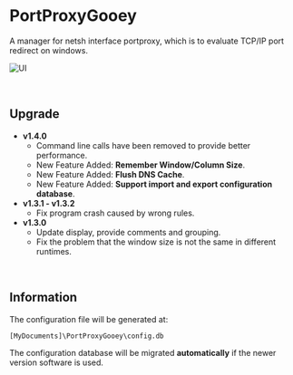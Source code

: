 # PortProxyGooey

A manager for netsh interface portproxy, which is to evaluate TCP/IP port redirect on windows.

![UI](https://raw.githubusercontent.com/zmjack/PortProxyGooey/master/docs/ui.png)

<br/>

## Upgrade

- **v1.4.0**
  - Command line calls have been removed to provide better performance.
  - New Feature Added: **Remember Window/Column Size**.
  - New Feature Added: **Flush DNS Cache**.
  - New Feature Added: **Support import and export configuration database**.
- **v1.3.1 - v1.3.2**
  - Fix program crash caused by wrong rules.
- **v1.3.0**
  - Update display, provide comments and grouping.
  - Fix the problem that the window size is not the same in different runtimes.

<br/>

## Information

The configuration file will be generated at:

```
[MyDocuments]\PortProxyGooey\config.db
```

The configuration database will be migrated **automatically** if the newer version software is used.

